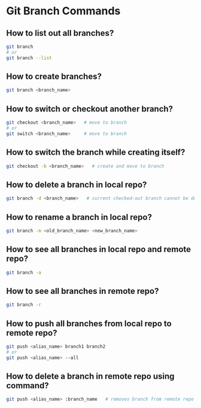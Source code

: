 # Git Branch Commands

## How to list out all branches?
```bash
git branch
# or
git branch --list
````

## How to create branches?

```bash
git branch <branch_name>
```

## How to switch or checkout another branch?

```bash
git checkout <branch_name>   # move to branch
# or
git switch <branch_name>     # move to branch
```

## How to switch the branch while creating itself?

```bash
git checkout -b <branch_name>   # create and move to branch
```

## How to delete a branch in local repo?

```bash
git branch -d <branch_name>   # current checked-out branch cannot be deleted
```

## How to rename a branch in local repo?

```bash
git branch -m <old_branch_name> <new_branch_name>
```

## How to see all branches in local repo and remote repo?

```bash
git branch -a
```

## How to see all branches in remote repo?

```bash
git branch -r
```

## How to push all branches from local repo to remote repo?

```bash
git push <alias_name> branch1 branch2
# or
git push <alias_name> --all
```

## How to delete a branch in remote repo using command?

```bash
git push <alias_name> :branch_name   # removes branch from remote repo
```
